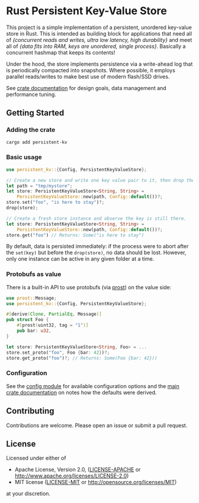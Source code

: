 # Rust Persistent Key-Value Store

This project is a simple implementation of a persistent, unordered key-value store in Rust.
This is intended as building block for applications that need all of _{concurrent reads and
writes, ultra low latency, high durability}_ and meet all of _{data fits into RAM, keys are
unordered, single process}_. Basically a concurrent hashmap that keeps its contents!

Under the hood, the store implements persistence via a write-ahead log that is periodically
compacted into snapshots. Where possible, it employs parallel reads/writes to make
best use of modern flash/SSD drives.

See [crate documentation](https://docs.rs/persistent-kv/latest/persistent_kv/) for design goals, data management and performance tuning.

## Getting Started

### Adding the crate

```sh
cargo add persistent-kv
```

### Basic usage

```rust
use persistent_kv::{Config, PersistentKeyValueStore};

// Create a new store and write one key value pair to it, then drop the store.
let path = "tmp/mystore";
let store: PersistentKeyValueStore<String, String> =
    PersistentKeyValueStore::new(path, Config::default())?;
store.set("foo", "is here to stay")?;
drop(store);

// Create a fresh store instance and observe the key is still there.
let store: PersistentKeyValueStore<String, String> =
    PersistentKeyValueStore::new(path, Config::default())?;
store.get("foo") // Returns: Some("is here to stay")
```

By default, data is persisted immediately: if the process were to abort after the `set(key)` but before
the `drop(store)`, no data should be lost. However, only one instance can be active in any given folder at a time.

### Protobufs as value

There is a built-in API to use protobufs (via [prost](https://github.com/tokio-rs/prost)) on the value side:

```rust
use prost::Message;
use persistent_kv::{Config, PersistentKeyValueStore};

#[derive(Clone, PartialEq, Message)]
pub struct Foo {
    #[prost(uint32, tag = "1")]
    pub bar: u32,
}

let store: PersistentKeyValueStore<String, Foo> = ...
store.set_proto("foo", Foo {bar: 42})?;
store.get_proto("foo")?; // Returns: Some(Foo {bar: 42}))
```

### Configuration

See the [config module](src/config.rs) for available configuration options and the [main crate documentation](src/lib.rs) on notes how the defaults were derived.

## Contributing

Contributions are welcome. Please open an issue or submit a pull request.

## License

Licensed under either of

- Apache License, Version 2.0, ([LICENSE-APACHE](LICENSE-APACHE) or http://www.apache.org/licenses/LICENSE-2.0)
- MIT license ([LICENSE-MIT](LICENSE-MIT) or http://opensource.org/licenses/MIT)

at your discretion.
